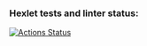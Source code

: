 ### Hexlet tests and linter status:
[![Actions Status](https://github.com/IanaBlue/frontend-project-46/workflows/hexlet-check/badge.svg)](https://github.com/IanaBlue/frontend-project-46/actions)